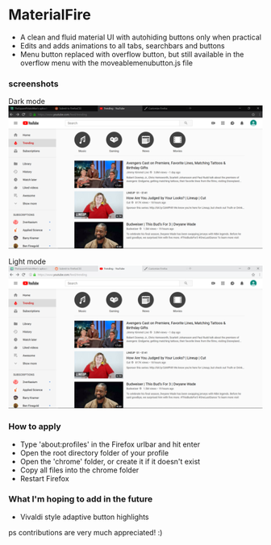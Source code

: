 # MaterialFire
+ A clean and fluid material UI with autohiding buttons only when practical
+ Edits and adds animations to all tabs, searchbars and buttons 
+ Menu button replaced with overflow button, but still available in the overflow menu with the moveablemenubutton.js file

### screenshots

Dark mode
![](screenshots/darkmode.png)
 
Light mode
![](screenshots/lightmode.png)


### How to apply
+ Type 'about:profiles' in the Firefox urlbar and hit enter
+ Open the root directory folder of your profile
+ Open the 'chrome' folder, or create it if it doesn't exist
+ Copy all files into the chrome folder
+ Restart Firefox

### What I'm hoping to add in the future
+ Vivaldi style adaptive button highlights

ps contributions are very much appreciated! :)


